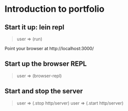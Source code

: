 # Introduction to portfolio

## Start it up: lein repl

> user => (run)

Point your browser at http://localhost:3000/

## Start up the browser REPL

> user => (browser-repl)

## Start and stop the server

> user => (.stop http/server)
> user => (.start http/server)

